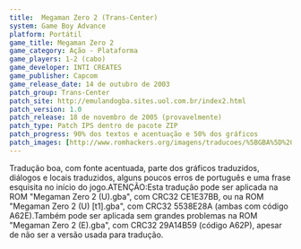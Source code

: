 ```yaml
---
title:  Megaman Zero 2 (Trans-Center)
system: Game Boy Advance
platform: Portátil
game_title: Megaman Zero 2
game_category: Ação - Plataforma
game_players: 1-2 (cabo)
game_developer: INTI CREATES
game_publisher: Capcom
game_release_date: 14 de outubro de 2003
patch_group: Trans-Center
patch_site: http://emulandogba.sites.uol.com.br/index2.html
patch_version: 1.0
patch_release: 18 de novembro de 2005 (provavelmente)
patch_type: Patch IPS dentro de pacote ZIP
patch_progress: 90% dos textos e acentuação e 50% dos gráficos
patch_images: [http://www.romhackers.org/imagens/traducoes/%5BGBA%5D%20Megaman%20Zero%202%20-%20Trans-Center%20e%20TransFac%20-%201.png,http://www.romhackers.org/imagens/traducoes/%5BGBA%5D%20Megaman%20Zero%202%20-%20Trans-Center%20-%202.png,http://www.romhackers.org/imagens/traducoes/%5BGBA%5D%20Megaman%20Zero%202%20-%20Trans-Center%20-%203.png]
---
```

Tradução boa, com fonte acentuada, parte dos gráficos traduzidos, diálogos e locais traduzidos, alguns poucos erros de português e uma frase esquisita no início do jogo.ATENÇÃO:Esta tradução pode ser aplicada na ROM "Megaman Zero 2 (U).gba", com CRC32 CE1E37BB, ou na ROM "Megaman Zero 2 (U) [t1].gba", com CRC32 5538E28A (ambas com código A62E).Também pode ser aplicada sem grandes problemas na ROM "Megaman Zero 2 (E).gba", com CRC32 29A14B59 (código A62P), apesar de não ser a versão usada para tradução.